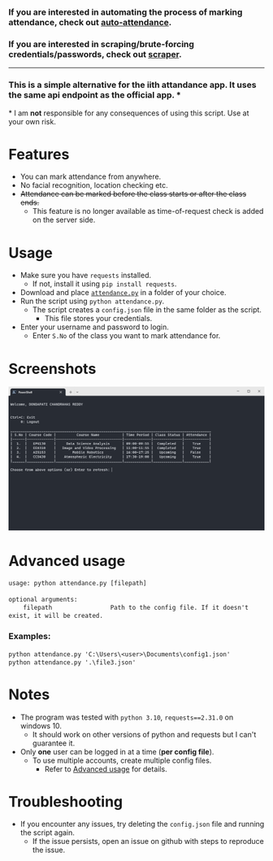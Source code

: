 ### If you are interested in automating the process of marking attendance, check out [auto-attendance](./auto_attendance/).
### If you are interested in scraping/brute-forcing credentials/passwords, check out [scraper](./scraper/).

---

### This is a simple alternative for the iith attandance app. It uses the same api endpoint as the official app. *
\* I am **not** responsible for any consequences of using this script. Use at your own risk.

# Features
- You can mark attendance from anywhere.
- No facial recognition, location checking etc.
- ~~Attendance can be marked before the class starts or after the class ends.~~
    - This feature is no longer available as time-of-request check is added on the server side.


# Usage
- Make sure you have `requests` installed.
    - If not, install it using `pip install requests`.
- Download and place [`attendance.py`](/attendance.py) in a folder of your choice.
- Run the script using `python attendance.py`.
    - The script creates a `config.json` file in the same folder as the script.
        - This file stores your credentials.
- Enter your username and password to login.
    - Enter `S.No` of the class you want to mark attendance for.

# Screenshots
![Screenshot1](/assets/img1.png)

# Advanced usage
```
usage: python attendance.py [filepath]

optional arguments:
    filepath                Path to the config file. If it doesn't exist, it will be created.
```
### Examples:
```
python attendance.py 'C:\Users\<user>\Documents\config1.json'
python attendance.py '.\file3.json'
```

# Notes
- The program was tested with `python 3.10`, `requests==2.31.0` on windows 10.
    - It should work on other versions of python and requests but I can't guarantee it.
- Only **one** user can be logged in at a time (**per config file**).
    - To use multiple accounts, create multiple config files.
        - Refer to [Advanced usage](#advanced-usage) for details.

# Troubleshooting
- If you encounter any issues, try deleting the `config.json` file and running the script again.
    - If the issue persists, open an issue on github with steps to reproduce the issue.
    
